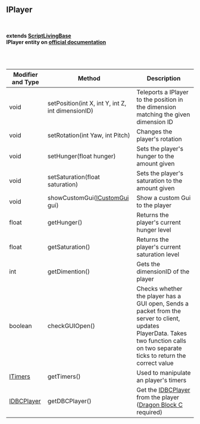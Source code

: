 ## IPlayer	 

<br>

**extends [ScriptLivingBase](https://github.com/PewDizinho/CustomNPCPlus-Script-Documentation/blob/main/IEntity/IEntityLivingBase.md)**
<br>
**IPlayer entity on [official documentation](http://www.kodevelopment.nl/customnpcs/api/1.7.10/noppes/npcs/scripted/ScriptPlayer.html)**

<br>

<br>

Modifier and Type | Method | Description
------- | ------------- | -------------------------------------------------------------
void | setPosition(int X, int Y, int Z, int dimensionID) | Teleports a IPlayer to the position in the dimension matching the given dimension ID
void | setRotation(int Yaw, int Pitch) | Changes the player's rotation
void | setHunger(float hunger) | Sets the player's hunger to the amount given
void | setSaturation(float saturation) | Sets the player's saturation to the amount given
void | showCustomGui([ICustomGui](https://github.com/PewDizinho/CustomNPCPlus-Script-Documentation/blob/main/CustomGui/ICustomGui.md) gui) | Show a custom Gui to the player
float | getHunger() | Returns the player's current hunger level
float | getSaturation() | Returns the player's current saturation level
int | getDimention() | Gets the dimensionID of the player
boolean | checkGUIOpen() | Checks whether the player has a GUI open, Sends a packet from the server to client, updates PlayerData. Takes two function calls on two separate ticks to return the correct value
[ITimers](https://github.com/PewDizinho/CustomNPC-Script-Documentation/blob/main/ITimers.md) | getTimers() | Used to manipulate an player's timers
[IDBCPlayer](https://github.com/PewDizinho/CustomNPCPlus-Script-Documentation/blob/main/IEntity/IDBCPlayer.md) | getDBCPlayer() | Get the [IDBCPlayer](https://github.com/PewDizinho/CustomNPCPlus-Script-Documentation/blob/main/IEntity/IDBCPlayer.md) from the player ([Dragon Block C](https://main.jingames.net/minecraft-mods/dragon-block-c/) required)


